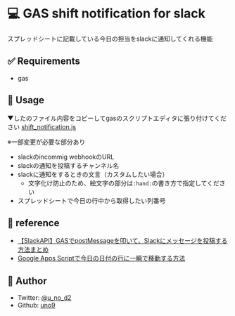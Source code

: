 # 💻 GAS shift notification for slack
スプレッドシートに記載している今日の担当をslackに通知してくれる機能

## ✅ Requirements
- gas

## 🚀 Usage
▼したのファイル内容をコピーしてgasのスクリプトエディタに張り付けてください
[shift_notification.js](./shift_notification.js)

※一部変更が必要な部分あり
- slackのincommig webhookのURL
- slackの通知を投稿するチャンネル名
- slackに通知をするときの文言（カスタムしたい場合）
  - 文字化け防止のため、絵文字の部分は`:hand:`の書き方で指定してください
- スプレッドシートで今日の行中から取得したい列番号
## 🤝 reference
- [【SlackAPI】GASでpostMessageを叩いて、Slackにメッセージを投稿する方法まとめ](https://tanuhack.com/gas-slackapi-postmessage/)
- [Google Apps Scriptで今日の日付の行に一瞬で移動する方法](https://tdyu.hatenablog.jp/entry/2019/05/04/135847)

## 👤 Author
- Twitter: [@u_no_d2](https://twitter.com/u_no_d2)
- Github: [uno9](https://github.com/uno9)

